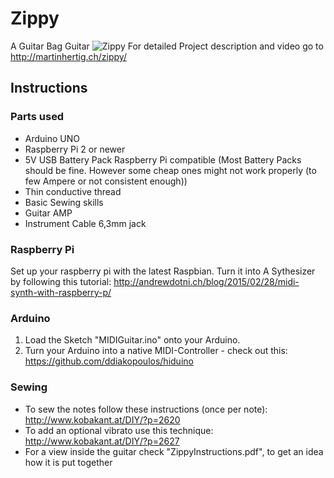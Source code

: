 # Zippy
A Guitar Bag Guitar
![Zippy][Zippy]
For detailed Project description and video go to http://martinhertig.ch/zippy/

[Zippy]: http://i0.wp.com/martinhertig.ch/wp-content/uploads/2015/03/ZippyWeb3.jpg

## Instructions

### Parts used
- Arduino UNO
- Raspberry Pi 2 or newer
- 5V USB Battery Pack Raspberry Pi compatible
(Most Battery Packs should be fine. However some cheap ones might not work properly (to few Ampere or not consistent enough))
- Thin conductive thread
- Basic Sewing skills
- Guitar AMP
- Instrument Cable 6,3mm jack

### Raspberry Pi
Set up your raspberry pi with the latest Raspbian. Turn it into A Sythesizer by following this tutorial: http://andrewdotni.ch/blog/2015/02/28/midi-synth-with-raspberry-p/


### Arduino
1. Load the Sketch "MIDIGuitar.ino" onto your Arduino.
2. Turn your Arduino into a native MIDI-Controller - check out this: https://github.com/ddiakopoulos/hiduino

### Sewing
- To sew the notes follow these instructions (once per note): http://www.kobakant.at/DIY/?p=2620
- To add an optional vibrato use this technique: http://www.kobakant.at/DIY/?p=2627
- For a view inside the guitar check "ZippyInstructions.pdf", to get an idea how it is put together
